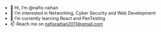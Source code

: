 - 👋 Hi, I’m @nafis-raihan
- 👀 I’m interested in Networking, Cyber Security and Web Development
- 🌱 I’m currently learning React and PenTesting
- 📫 Reach me on nafisraihan2011@gmail.com
<!---
nafis-raihan/nafis-raihan is a ✨ special ✨ repository because its `README.md` (this file) appears on your GitHub profile.
You can click the Preview link to take a look at your changes.
--->
